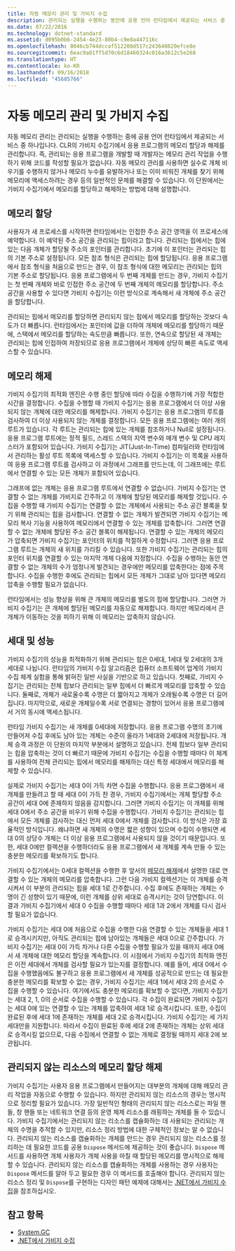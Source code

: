 ```yaml
---
title: 자동 메모리 관리 및 가비지 수집
description: 관리되는 실행을 수행하는 동안에 공용 언어 런타임에서 제공되는 서비스 중 하나인 자동 메모리 관리에 대해 알아봅니다.
ms.date: 07/22/2016
ms.technology: dotnet-standard
ms.assetid: d095b0b6-2454-4e23-80b4-c9e8a447116c
ms.openlocfilehash: 8046cb744dccaf512208d517c243640820efce8e
ms.sourcegitcommit: 6eac9a01ff5d70c6d18460324c016a3612c5e268
ms.translationtype: HT
ms.contentlocale: ko-KR
ms.lasthandoff: 09/16/2018
ms.locfileid: "45685766"
---
```

# <a name="automatic-memory-management-and-garbage-collection"></a>자동 메모리 관리 및 가비지 수집

자동 메모리 관리는 관리되는 실행을 수행하는 중에 공용 언어 런타임에서 제공되는 서비스 중 하나입니다. CLR의 가비지 수집기에서 응용 프로그램의 메모리 할당과 해제를 관리합니다. 즉, 관리되는 응용 프로그램을 개발할 때 개발자는 메모리 관리 작업을 수행하기 위해 코드를 작성할 필요가 없습니다. 자동 메모리 관리를 사용하면 실수로 개체 비우기를 수행하지 않거나 메모리 누수를 유발하거나 또는 이미 비워진 개체를 찾기 위해 메모리에 액세스하려는 경우 등의 일반적인 문제를 해결할 수 있습니다. 이 단원에서는 가비지 수집기에서 메모리를 할당하고 해제하는 방법에 대해 설명합니다.

## <a name="allocating-memory"></a>메모리 할당

사용자가 새 프로세스를 시작하면 런타임에서는 인접한 주소 공간 영역을 이 프로세스에 예약합니다. 이 예약된 주소 공간을 관리되는 힙이라고 합니다. 관리되는 힙에서는 힙에 있는 다음 개체가 할당될 주소의 포인터를 관리합니다. 초기에 이 포인터는 관리되는 힙의 기본 주소로 설정됩니다. 모든 참조 형식은 관리되는 힙에 할당됩니다. 응용 프로그램에서 참조 형식을 처음으로 만드는 경우, 이 참조 형식에 대한 메모리는 관리되는 힙의 기본 주소로 할당됩니다. 응용 프로그램에서 두 번째 개체를 만드는 경우, 가비지 수집기는 첫 번째 개체와 바로 인접한 주소 공간에 두 번째 개체의 메모리를 할당합니다. 주소 공간을 사용할 수 있다면 가비지 수집기는 이런 방식으로 계속해서 새 개체에 주소 공간을 할당합니다.

관리되는 힙에서 메모리를 할당하면 관리되지 않는 힙에서 메모리를 할당하는 것보다 속도가 더 빠릅니다. 런타임에서는 포인터에 값을 더하여 개체에 메모리를 할당하기 때문에, 스택에서 메모리를 할당하는 속도만큼 빠릅니다. 또한, 연속으로 할당된 새 개체는 관리되는 힙에 인접하여 저장되므로 응용 프로그램에서 개체에 상당히 빠른 속도로 액세스할 수 있습니다.

## <a name="releasing-memory"></a>메모리 해제

가비지 수집기의 최적화 엔진은 수행 중인 할당에 따라 수집을 수행하기에 가장 적합한 시간을 결정합니다. 수집을 수행할 때 가비지 수집기는 응용 프로그램에서 더 이상 사용되지 않는 개체에 대한 메모리를 해제합니다. 가비지 수집기는 응용 프로그램의 루트를 검사하여 더 이상 사용되지 않는 개체를 결정합니다. 모든 응용 프로그램에는 여러 개의 루트가 있습니다. 각 루트는 관리되는 힙에 있는 개체를 참조하거나 Null로 설정됩니다. 응용 프로그램 루트에는 정적 필드, 스레드 스택의 지역 변수와 매개 변수 및 CPU 레지스터가 포함되어 있습니다. 가비지 수집기는 JIT(Just-In-Time) 컴파일러와 런타임에서 관리하는 활성 루트 목록에 액세스할 수 있습니다. 가비지 수집기는 이 목록을 사용하여 응용 프로그램 루트를 검사하고 이 과정에서 그래프를 만드는데, 이 그래프에는 루트에서 연결할 수 있는 모든 개체가 포함되어 있습니다.

그래프에 없는 개체는 응용 프로그램 루트에서 연결할 수 없습니다. 가비지 수집기는 연결할 수 없는 개체를 가비지로 간주하고 이 개체에 할당된 메모리를 해제할 것입니다. 수집을 수행할 때 가비지 수집기는 연결할 수 없는 개체에서 사용되는 주소 공간 블록을 찾기 위해 관리되는 힙을 검사합니다. 연결할 수 없는 개체가 발견되면 가비지 수집기는 메모리 복사 기능을 사용하여 메모리에서 연결할 수 있는 개체를 압축합니다. 그러면 연결할 수 없는 개체에 할당된 주소 공간 블록이 해제됩니다. 연결할 수 있는 개체의 메모리가 압축되면 가비지 수집기는 포인터의 위치를 적절하게 수정합니다. 그러면 응용 프로그램 루트는 개체의 새 위치를 가리킬 수 있습니다. 또한 가비지 수집기는 관리되는 힙의 포인터 위치를 연결할 수 있는 마지막 개체 다음에 지정합니다. 수집을 수행하는 동안 연결할 수 없는 개체의 수가 엄청나게 발견되는 경우에만 메모리를 압축한다는 점에 주목합니다. 수집을 수행한 후에도 관리되는 힙에서 모든 개체가 그대로 남아 있다면 메모리 압축을 수행할 필요가 없습니다.

런타임에서는 성능 향상을 위해 큰 개체의 메모리를 별도의 힙에 할당합니다. 그러면 가비지 수집기는 큰 개체에 할당된 메모리를 자동으로 해제합니다. 하지만 메모리에서 큰 개체가 이동하는 것을 피하기 위해 이 메모리는 압축하지 않습니다.

## <a name="generations-and-performance"></a>세대 및 성능

가비지 수집기의 성능을 최적화하기 위해 관리되는 힙은 0세대, 1세대 및 2세대의 3개 세대로 나뉩니다. 런타임의 가비지 수집 알고리즘은 컴퓨터 소프트웨어 업계의 가비지 수집 체계 실험을 통해 밝혀진 일반 사실을 기반으로 하고 있습니다. 첫째로, 가비지 수집기는 관리되는 전체 힙보다 관리되는 일부 힙에서 더 빠르게 메모리를 압축할 수 있습니다. 둘째로, 개체가 새로울수록 수명은 더 짧아지고 개체가 오래될수록 수명은 더 길어집니다. 마지막으로, 새로운 개체일수록 서로 연결되는 경향이 있어서 응용 프로그램에서 거의 동시에 액세스됩니다.

런타임 가비지 수집기는 새 개체를 0세대에 저장합니다. 응용 프로그램 수명의 초기에 만들어져 수집 후에도 남아 있는 개체는 수준이 올라가 1세대와 2세대에 저장됩니다. 개체 승격 과정은 이 단원의 마지막 부분에서 설명하고 있습니다. 전체 힙보다 일부 관리되는 힙을 압축하는 것이 더 빠르기 때문에 가비지 수집기는 수집을 수행할 때마다 이 체계를 사용하여 전체 관리되는 힙에서 메모리를 해제하는 대신 특정 세대에서 메모리를 해제할 수 있습니다.

실제로 가비지 수집기는 세대 0이 가득 차면 수집을 수행합니다. 응용 프로그램에서 새 개체를 만들려고 할 때 세대 0이 가득 찬 경우, 가비지 수집기에서는 개체 할당할 주소 공간이 세대 0에 존재하지 않음을 감지합니다. 그러면 가비지 수집기는 이 개체를 위해 세대 0에서 주소 공간을 비우기 위해 수집을 수행합니다. 가비지 수집기는 관리되는 힙에서 모든 개체를 검사하는 대신 먼저 세대 0에서 개체를 검사합니다. 이 방식은 가장 효율적인 방식입니다. 왜냐하면 새 개체의 수명은 짧은 성향이 있으며 수집이 수행되면 세대 0의 상당수 개체는 더 이상 응용 프로그램에서 사용되지 않을 것이기 때문입니다. 또한, 세대 0에만 컬렉션을 수행하더라도 응용 프로그램에서 새 개체를 계속 만들 수 있는 충분한 메모리를 확보하기도 합니다.

가비지 수집기에서는 0세대 컬렉션을 수행한 후 앞서의 [메모리 해제](#releasing-memory)에서 설명한 대로 연결할 수 있는 개체의 메모리를 압축합니다. 그런 다음 가비지 컬렉션기는 이 개체를 승격시켜서 이 부분의 관리되는 힙을 세대 1로 간주합니다. 수집 후에도 존재하는 개체는 수명이 긴 성향이 있기 때문에, 이런 개체를 상위 세대로 승격시키는 것이 당연합니다. 이 결과 가비지 수집기에서 세대 0 수집을 수행할 때마다 세대 1과 2에서 개체를 다시 검사할 필요가 없습니다.

가비지 수집기는 세대 0에 처음으로 수집을 수행한 다음 연결할 수 있는 개체들을 세대 1로 승격시키지만, 아직도 관리되는 힙에 남아있는 개체들은 세대 0으로 간주합니다. 가비지 수집기는 세대 0이 가득 차거나 다른 수집을 수행할 필요가 있을 때까지 세대 0에서 새 개체에 대한 메모리 할당을 계속합니다. 이 시점에서 가비지 수집기의 최적화 엔진은 이전 세대에서 개체를 검사할 필요가 있는지를 결정합니다. 예를 들어, 세대 0에서 수집을 수행했음에도 불구하고 응용 프로그램에서 새 개체를 성공적으로 만드는 데 필요한 충분한 메모리를 확보할 수 없는 경우, 가비지 수집기는 세대 1에서 세대 2의 순서로 수집을 수행할 수 있습니다. 여기에서도 충분한 메모리를 확보할 수 없다면, 가비지 수집기는 세대 2, 1, 0의 순서로 수집을 수행할 수 있습니다. 각 수집이 완료되면 가비지 수집기는 세대 0에 있는 연결할 수 있는 개체를 압축하여 세대 1로 승격시킵니다. 또한, 수집이 완료된 후에 세대 1에 존재하는 개체를 세대 2로 승격시킵니다. 가비지 수집기는 세 가지 세대만을 지원합니다. 따라서 수집이 완료된 후에 세대 2에 존재하는 개체는 상위 세대로 승격시킬 없으므로, 다음 수집에서 연결할 수 없는 개체로 결정될 때까지 세대 2에 보관됩니다.

## <a name="releasing-memory-for-unmanaged-resources"></a>관리되지 않는 리소스의 메모리 할당 해제

가비지 수집기는 사용자 응용 프로그램에서 만들어지는 대부분의 개체에 대해 메모리 관리 작업을 자동으로 수행할 수 있습니다. 하지만 관리되지 않는 리소스의 경우는 명시적으로 정리할 필요가 있습니다. 가장 일반적인 형태의 관리되지 않는 리소스로는 파일 핸들, 창 핸들 또는 네트워크 연결 등의 운영 체제 리소스를 래핑하는 개체를 들 수 있습니다. 가비지 수집기에서는 관리되지 않는 리소스를 캡슐화하는 데 사용되는 관리되는 개체의 수명을 추적할 수 있지만, 리소스 정리 방법에 대한 구체적인 정보는 알 수 없습니다. 관리되지 않는 리소스를 캡슐화하는 개체를 만드는 경우 관리되지 않는 리소스를 정리하는 데 필요한 코드를 공용 `Dispose` 메서드에 제공하는 것이 좋습니다. `Dispose` 메서드를 사용하면 개체 사용자가 개체 사용을 마칠 때 할당된 메모리를 명시적으로 해제할 수 있습니다. 관리되지 않는 리소스를 캡슐화하는 개체를 사용하는 경우 사용자는 `Dispose` 메서드를 알아 두고 필요한 경우 이 메서드를 호출해야 합니다. 관리되지 않는 리소스 정리 및 `Dispose`를 구현하는 디자인 패턴 예제에 대해서는 [.NET에서 가비지 수집](index.md)을 참조하십시오.

## <a name="see-also"></a>참고 항목

- [System.GC](xref:System.GC)
- [.NET에서 가비지 수집](index.md)
